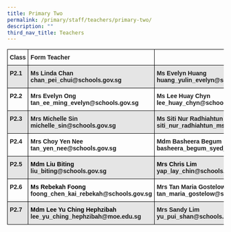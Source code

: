 ```yaml
---
title: Primary Two
permalink: /primary/staff/teachers/primary-two/
description: ""
third_nav_title: Teachers
---
```

<style type="text/css">
.tg  {border-collapse:collapse;border-spacing:0;}
.tg td{border-color:black;border-style:solid;border-width:1px;font-family:Arial, sans-serif;font-size:14px;
  overflow:hidden;padding:10px 5px;word-break:normal;}
.tg th{border-color:black;border-style:solid;border-width:1px;font-family:Arial, sans-serif;font-size:14px;
  font-weight:normal;overflow:hidden;padding:10px 5px;word-break:normal;}
.tg .tg-cly1{text-align:left;vertical-align:middle}
.tg .tg-1wig{font-weight:bold;text-align:left;vertical-align:top}
.tg .tg-9678{background-color:#E5E5E5;text-align:left;vertical-align:top}
.tg .tg-yla0{font-weight:bold;text-align:left;vertical-align:middle}
.tg .tg-mdf1{background-color:#E5E5E5;font-weight:bold;text-align:left;vertical-align:top}
.tg .tg-0lax{text-align:left;vertical-align:top}
</style>
<table class="tg">
<thead>
  <tr>
    <th class="tg-1wig">Class</th>
    <th class="tg-1wig">Form Teacher</th>
    <th class="tg-1wig"></th>
    <th class="tg-yla0"></th>
  </tr>
</thead>
<tbody>
  <tr>
    <td class="tg-mdf1">P2.1</td>
    <td class="tg-mdf1"><span style="font-weight:bold">Ms Linda Chan</span><br>chan_pei_chui@schools.gov.sg</td>
    <td class="tg-mdf1"><span style="font-weight:bold">Ms Evelyn Huang</span><br>huang_yulin_evelyn@schools.gov.sg</td>
    <td class="tg-9678"></td>
  </tr>
  <tr>
    <td class="tg-1wig">P2.2</td>
    <td class="tg-1wig"><span style="font-weight:bold">Mrs Evelyn Ong</span><br>tan_ee_ming_evelyn@schools.gov.sg</td>
    <td class="tg-1wig">Ms Lee Huay C<span style="font-weight:bold">hyn</span><br>lee_huay_chyn@schools.gov.sg</td>
    <td class="tg-0lax"></td>
  </tr>
  <tr>
    <td class="tg-mdf1">P2.3</td>
    <td class="tg-mdf1"><span style="font-weight:bold">Mrs Michelle Sin</span><br>michelle_sin@schools.gov.sg</td>
    <td class="tg-mdf1">Ms Siti Nur Radhiahtun<br>siti_nur_radhiahtun_ms@schools.gov.sg</td>
    <td class="tg-mdf1">Mr Tan See Chow<br>tan_see_chow@schools.gov.sg</td>
  </tr>
  <tr>
    <td class="tg-1wig">P2.4</td>
    <td class="tg-1wig"><span style="font-weight:bold">Mrs Choy Yen Nee</span><br>tan_yen_nee@schools.gov.sg</td>
    <td class="tg-1wig">Mdm Basheera Begum<br>basheera_begum_syed_sult@schools.gov.sg	</td>
    <td class="tg-cly1"></td>
  </tr>
  <tr>
    <td class="tg-mdf1">P2.5</td>
    <td class="tg-mdf1"><span style="font-weight:bold;color:#000">Mdm Liu Biting</span><br>liu_biting@schools.gov.sg</td>
    <td class="tg-mdf1"><span style="font-weight:bold;color:#000">Mrs Chris Lim</span><br>yap_lay_chin@schools.gov.sg</td>
    <td class="tg-9678"> </td>
  </tr>
  <tr>
    <td class="tg-1wig">P2.6</td>
    <td class="tg-1wig"><span style="font-weight:bold;color:#000">Ms Rebekah Foong</span><br>foong_chen_kai_rebekah@schools.gov.sg</td>
    <td class="tg-1wig"><span style="font-weight:bold">Mrs Tan Maria Gostelow</span><br>tan_maria_gostelow@schools.gov.sg</td>
    <td class="tg-0lax"></td>
  </tr>
  <tr>
    <td class="tg-mdf1">P2.7</td>
    <td class="tg-mdf1"><span style="font-weight:bold;color:#000">Mdm Lee Yu Ching Hephzibah</span><br>lee_yu_ching_hephzibah@moe.edu.sg </td>
    <td class="tg-mdf1">Mrs Sandy Lim<br>yu_pui_shan@schools.gov.sg</td>
    <td class="tg-mdf1">Mdm Siti Maisarah<br>siti_maisarah_mohamed_wafa@schools.gov.sg<br></td>
  </tr>
</tbody>
</table>